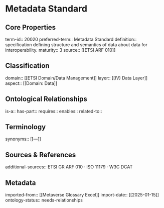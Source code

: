 # Metadata Standard

## Core Properties
term-id:: 20020
preferred-term:: Metadata Standard
definition:: specification defining structure and semantics of data about data for interoperability.
maturity:: 3
source:: [[ETSI ARF 010]]

## Classification
domain:: [[ETSI Domain/Data Management]]
layer:: [[IV) Data Layer]]
aspect:: [[Domain: Data]]

## Ontological Relationships
is-a:: 
has-part:: 
requires:: 
enables:: 
related-to:: 

## Terminology
synonyms:: [[—]]

## Sources & References
additional-sources:: ETSI GR ARF 010 · ISO 11179 · W3C DCAT

## Metadata
imported-from:: [[Metaverse Glossary Excel]]
import-date:: [[2025-01-15]]
ontology-status:: needs-relationships